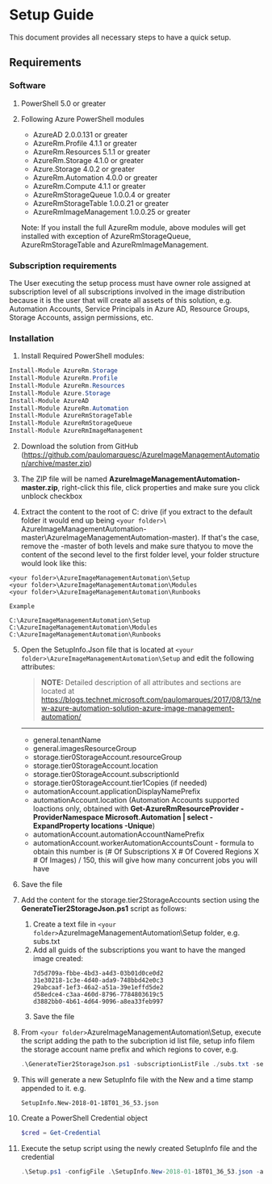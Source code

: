 # Setup Guide

This document provides all necessary steps to have a quick setup. 

## Requirements

### Software

1. PowerShell 5.0 or greater

2. Following Azure PowerShell modules
    * AzureAD 2.0.0.131 or greater
    * AzureRm.Profile 4.1.1 or greater
    * AzureRm.Resources 5.1.1 or greater
    * AzureRm.Storage 4.1.0 or greater
    * Azure.Storage 4.0.2 or greater
    * AzureRm.Automation 4.0.0 or greater
    * AzureRm.Compute 4.1.1 or greater
    * AzureRmStorageQueue 1.0.0.4 or greater
    * AzureRmStorageTable 1.0.0.21 or greater
    * AzureRmImageManagement 1.0.0.25 or greater

    Note: If you install the full AzureRm module, above modules will get installed with exception of AzureRmStorageQueue, AzureRmStorageTable and AzureRmImageManagement.

### Subscription requirements

The User executing the setup process must have owner role assigned at subscription level of all subscriptions involved in the image distribution because it is the user that will create all assets of this solution, e.g. Automation Accounts, Service Principals in Azure AD, Resource Groups, Storage Accounts, assign permissions, etc.

### Installation

1. Install Required PowerShell modules:

```powershell
Install-Module AzureRm.Storage
Install-Module AzureRm.Profile
Install-Module AzureRm.Resources
Install-Module Azure.Storage
Install-Module AzureAD
Install-Module AzureRm.Automation
Install-Module AzureRmStorageTable
Install-Module AzureRmStorageQueue
Install-Module AzureRmImageManagement
```

2. Download the solution from GitHub (https://github.com/paulomarquesc/AzureImageManagementAutomation/archive/master.zip)

3. The ZIP file will be named **AzureImageManagementAutomation-master.zip**, right-click this file, click properties and make sure you click unblock checkbox

4.  Extract the content to the root of C: drive (if you extract to the default folder it would end up being `<your folder>`\ AzureImageManagementAutomation-master\AzureImageManagementAutomation-master). If that's the case, remove the -master of both levels and make sure thatyou to move the content of the second level to the first folder level, your folder structure would look like this:
```
<your folder>\AzureImageManagementAutomation\Setup
<your folder>\AzureImageManagementAutomation\Modules
<your folder>\AzureImageManagementAutomation\Runbooks

Example

C:\AzureImageManagementAutomation\Setup
C:\AzureImageManagementAutomation\Modules
C:\AzureImageManagementAutomation\Runbooks

```

5. Open the SetupInfo.Json file that is located at `<your folder>\AzureImageManagementAutomation\Setup` and edit the following attributes:

    >**NOTE:**
    >Detailed description of all attributes and sections are located at https://blogs.technet.microsoft.com/paulomarques/2017/08/13/new-azure-automation-solution-azure-image-management-automation/ 
    ---

    * general.tenantName
    * general.imagesResourceGroup
    * storage.tier0StorageAccount.resourceGroup
    * storage.tier0StorageAccount.location
    * storage.tier0StorageAccount.subscriptionId
    * storage.tier0StorageAccount.tier1Copies (if needed)
    * automationAccount.applicationDisplayNamePrefix
    * automationAccount.location (Automation Accounts supported loactions only, obtained with **Get-AzureRmResourceProvider -ProviderNamespace Microsoft.Automation | select -ExpandProperty locations -Unique**)
    * automationAccount.automationAccountNamePrefix
    * automationAccount.workerAutomationAccountsCount - formula to obtain this number is (# Of Subscriptions X # Of Covered Regions X # Of Images) / 150, this will give how many concurrent jobs you will have

6. Save the file

7. Add the content for the storage.tier2StorageAccounts section using the **GenerateTier2StorageJson.ps1** script as follows:
    1. Create a text file in `<your folder>`AzureImageManagementAutomation\Setup folder, e.g. subs.txt
    2. Add all guids of the subscriptions you want to have the manged image created:
        ```
        7d5d709a-fbbe-4bd3-a4d3-03b01d0ce0d2
        31e30218-1c3e-4d40-ada9-748bbd42e0c3
        29abcaaf-1ef3-46a2-a51a-39e1effd5de2
        d58edce4-c3aa-460d-8796-7784803619c5
        d3882bb0-4b61-4d64-9096-a8ea33feb997
        ```
    3. Save the file

8. From `<your folder>`AzureImageManagementAutomation\Setup, execute the script adding the path to the subcription id list file, setup info filem the storage account name prefix and which regions to cover, e.g.
    ```powershell
    .\GenerateTier2StorageJson.ps1 -subscriptionListFile ./subs.txt -setupInfoFile .\SetupInfo.json -regionList eastus, westus, brazilsouth, uksouth -storageAccountPrefix myosimgsa
    ```
9. This will generate a new SetupInfo file with the New and a time stamp appended to it. e.g.
    ```
    SetupInfo.New-2018-01-18T01_36_53.json
    ```
10. Create a PowerShell Credential object
    ```powershell
    $cred = Get-Credential
    ```
11. Execute the setup script using the newly created SetupInfo file and the credential
    ```powershell
    .\Setup.ps1 -configFile .\SetupInfo.New-2018-01-18T01_36_53.json -azureCredential $cred
    ```



